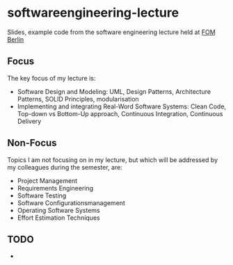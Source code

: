 # softwareengineering-lecture
Slides, example code from the software engineering lecture held at [FOM Berlin](https://www.fom.de/studiengaenge/it-management/bachelor-studiengaenge/informatik/_produkte;inhalte.html)

## Focus

The key focus of my lecture is:

- Software Design and Modeling: UML, Design Patterns, Architecture Patterns, SOLID Principles, modularisation
- Implementing and integrating Real-Word Software Systems: Clean Code, Top-down vs Bottom-Up approach, Continuous Integration, Continuous Delivery

## Non-Focus

Topics I am not focusing on in my lecture, but which will be addressed by my colleagues during the semester, are:

- Project Management
- Requirements Engineering
- Software Testing
- Software Configurationsmanagement
- Operating Software Systems
- Effort Estimation Techniques

## TODO
- 
